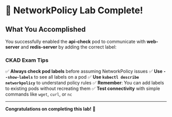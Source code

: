 # 🎉 NetworkPolicy Lab Complete!

## What You Accomplished

You successfully enabled the **api-check** pod to communicate with **web-server** and **redis-server** by adding the correct label:

### CKAD Exam Tips

✅ **Always check pod labels** before assuming NetworkPolicy issues
✅ **Use `--show-labels`** to see all labels on a pod
✅ **Use `kubectl describe networkpolicy`** to understand policy rules
✅ **Remember**: You can add labels to existing pods without recreating them
✅ **Test connectivity** with simple commands like `wget`, `curl`, or `nc`

---

**Congratulations on completing this lab!** 🎊
